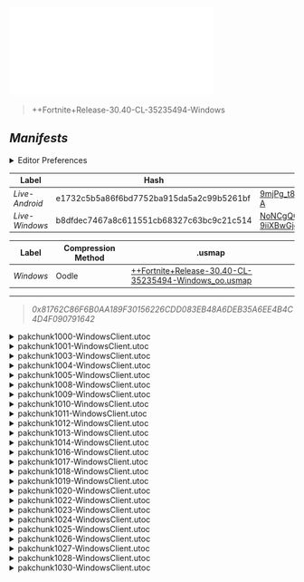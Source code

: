 <a href="#manifests">
  <img style="pointer-events: none" src="https://raw.githubusercontent.com/Tectors/fn-archive/master/.github/source/dependents/gen.30.40.svg" width="360" height="155"\>
</a>

 >  
  
  > ++Fortnite+Release-30.40-CL-35235494-Windows

## *Manifests*
<details>
  <summary>Editor Preferences</summary>

 > 
    ((Value="0x386A97D80B873437CD3B589A80483A7F03ABDC86F4B3CFF988E04B9C3734BD21",Guid="0A6F8755332638E42FC052470B3BD065"),(Value="0x771B5F45A05F7958B93FA17734051005AD6524AF1E77EF0729E50D23CCD83411",Guid="15AA9676F80B50171D3C21E3020906B3"),(Value="0xBA45BE10200197CB2FF6A15476972476A5BA211B1900F9CF1164AEE9BB1B098B",Guid="1EFA43A2FEDB492EA32BB6AF50E8B0CA"),(Value="0x5B84403F8FE6133685DD14C256E7FAF1A822D6025A8B203B199D60FC00A467E1",Guid="202E50F5991EBFA0EEC41A2029847D41"),(Value="0x22816566AD592BC67FAB52C7CCDC51BA3A2FD1BC67D6BE664725BA52D366CC5D",Guid="2764E12E58C474C6AC7F5035A80A78A2"),(Value="0xEC7C42321E3AC08FF39FF309895DA2393A1B97ACEA90473B398284096F85C8D6",Guid="467EBA8364CE2AA18ADFBF79DB7BE920"),(Value="0xD5634820B60C3B8882A36AA48CFEBC20AC5D08934B8DFD43F7CCB729EFDCF46C",Guid="47F6751F0EE3E8716C1B9DBC9796AAE7"),(Value="0xB040794937BAD48466E1FBA8D808BC188AF019851BB09AB43501371AA3CDC8DB",Guid="6024CDC6A7AD11D34A4357B928F4C340"),(Value="0xCE86C824E9D70CB9253EE401373A2A43200748700957C4691D5BC3EDDC4F15A0",Guid="615ABCE79E307A611C31DAB9B5877EA9"),(Value="0xA028E5CA50C4A1D1E74F2F5BC59D4A4FDF437DB921B23C3CDFDCA6A353BDD6E5",Guid="6204514DD102F27477CE0D7A811CBBE5"),(Value="0xD949B37437A997C368A3E2C05A4B7F8BB6DEF90BC94C8B2EB2A0D166CC7C37D2",Guid="738B025296E10AD69AE5FDA250CE65FF"),(Value="0x0A46508EA815DAB4BE5307FFD344DB37EA3BE049301E639D8635B144B2DB02A6",Guid="73D899AB236474741E0B023F2B00FD88"),(Value="0x7720668020BB4E5782D668D412780E265E5A9B3E8E073771FF07A38AFD8CAD97",Guid="8E00C7A2A21FA7B4E700B07C507A41BE"),(Value="0x60192B9ACBEF341AF1FA7169438CBB53475FCC3ECAEFD453E957DE4CF8E3A26D",Guid="90ABE984619A1CC48646BC37CAF2D4E1"),(Value="0x92AA23A0C2659060D222818E5F832DCA28C0A27984491AEF875A5D098A5A776E",Guid="A871664A8BB4DC1C1CCF27F042ACA0A2"),(Value="0xFE08E444D01584CB169613E45FAD4BCC090A14CA9D3F273D9CD1A0BBE6A11DDF",Guid="AB2F922860753269B1C2335CE5C0DD5D"),(Value="0x3AEBD45DDC3B81385A513A0A3C252DEA564125F3A0298812F3E7F32FD7196795",Guid="BA02A6A5604CB94ED9B9D7A197670870"),(Value="0x8774BAB1B671304759FC9526575093B1B1E06035C1118107FBD507D8AC8AB74D",Guid="CB64FB9BB49C7D49609F8594DE9AD1FE"),(Value="0x0145A9F3D5DB185D94546696C45FFA885DBD3D3E3F6B14E5DF36E41BFC3C3DFA",Guid="DD660E9B181B4FB3D8A9D263E3FA4B36"),(Value="0x79ABB1B8D70274025B3261477C483BD890A2FAD623FB76A3BE1C92E29CCF018F",Guid="E047757EE42F321629ACB70579AFFE3B"),(Value="0x6C0DA140BF12969849B4A6E63C110C47D943BBEF045781C59C86FED9770D36C5",Guid="E8555D6A18160009C6FE750CDADD8BFF"),(Value="0xCBCBDBB45DB32DFBF4367BAD956EE5B0DAD7590369126B848986F7E00620510C",Guid="E9EB23F83112E35700E8BC975D74BADE"),(Value="0x4E9974AFC1F2E9CBA4BF3719543A05331640E6C15939EB9C93824434E7E62C84",Guid="EA894BE3D14E66D4D1D86D9AE2EE9514"),(Value="0x3694D5F8D9E6CBFE9015681CFA1EBDBAD7202C515FC6F1FD9CA17D4E6DE23278",Guid="EB06D2E764EF6E03658811E0A1B7BBC9"),(Value="0xD0598BD058941D1E474C282A9C1FF9D842DBAB9AC089A4493D1F36ED2C0EB105",Guid="F7591219D2C7DE5F225F0DCF06F27FE9"))
</details>

| Label | Hash | Route |
| - | - | - |
| *Live-Android* | e1732c5b5a86f6bd7752ba915da5a2c99b5261bf | [9mjPg_t8giCCB3gQyk64u4o_Wivj-A](https://github.com/Tectors/fn-archive/blob/master/manifests/9mjPg_t8giCCB3gQyk64u4o_Wivj-A.manifest) |
| *Live-Windows* | b8dfdec7467a8c611551cb68327c63bc9c21c514 | [NoNCgQG-9iiXBwGjo0SmGmXR962VXw](https://github.com/Tectors/fn-archive/blob/master/manifests/NoNCgQG-9iiXBwGjo0SmGmXR962VXw.manifest) |


| Label | Compression Method | .usmap |
| - | - | - |
| *Windows* | Oodle | [++Fortnite+Release-30.40-CL-35235494-Windows_oo.usmap](https://github.com/Tectors/fn-archive/blob/master/manifests/mappings/++Fortnite+Release-30.40-CL-35235494-Windows_oo.usmap) |

---

> *0x81762C86F6B0AA189F30156226CDD083EB48A6DEB35A6EE4B4C4D4F090791642*

<details>
  <summary>pakchunk1000-WindowsClient.utoc</summary>

 > 
    0x386A97D80B873437CD3B589A80483A7F03ABDC86F4B3CFF988E04B9C3734BD21
    KEYCHAIN: 0A6F8755332638E42FC052470B3BD065:OGqX2AuHNDfNO1iagEg6fwOr3Ib0s8/5iOBLnDc0vSE=

  <img src="https://raw.githubusercontent.com/Tectors/fn-archive/master/.github/source/dependents/referred/Character_RareDelightSail.svg" width="100"> <img src="https://raw.githubusercontent.com/Tectors/fn-archive/master/.github/source/dependents/referred/Backpack_RareDelight.svg" width="100"> 
</details>

<details>
  <summary>pakchunk1001-WindowsClient.utoc</summary>

 > 
    0x771B5F45A05F7958B93FA17734051005AD6524AF1E77EF0729E50D23CCD83411
    KEYCHAIN: 15AA9676F80B50171D3C21E3020906B3:dxtfRaBfeVi5P6F3NAUQBa1lJK8ed+8HKeUNI8zYNBE=

  </details>

<details>
  <summary>pakchunk1003-WindowsClient.utoc</summary>

 > 
    0xBA45BE10200197CB2FF6A15476972476A5BA211B1900F9CF1164AEE9BB1B098B
    KEYCHAIN: 1EFA43A2FEDB492EA32BB6AF50E8B0CA:ukW+ECABl8sv9qFUdpckdqW6IRsZAPnPEWSu6bsbCYs=

  <img src="https://raw.githubusercontent.com/Tectors/fn-archive/master/.github/source/dependents/referred/Pickaxe_AccentWall.svg" width="100"> <img src="https://raw.githubusercontent.com/Tectors/fn-archive/master/.github/source/dependents/referred/EID_AccentWall.svg" width="100"> <img src="https://raw.githubusercontent.com/Tectors/fn-archive/master/.github/source/dependents/referred/Backpack_AccentWall.svg" width="100"> 
</details>

<details>
  <summary>pakchunk1004-WindowsClient.utoc</summary>

 > 
    0x5B84403F8FE6133685DD14C256E7FAF1A822D6025A8B203B199D60FC00A467E1
    KEYCHAIN: 202E50F5991EBFA0EEC41A2029847D41:W4RAP4/mEzaF3RTCVuf68agi1gJaiyA7GZ1g/ACkZ+E=

  </details>

<details>
  <summary>pakchunk1005-WindowsClient.utoc</summary>

 > 
    0x22816566AD592BC67FAB52C7CCDC51BA3A2FD1BC67D6BE664725BA52D366CC5D
    KEYCHAIN: 2764E12E58C474C6AC7F5035A80A78A2:IoFlZq1ZK8Z/q1LHzNxRujov0bxn1r5mRyW6UtNmzF0=

  <img src="https://raw.githubusercontent.com/Tectors/fn-archive/master/.github/source/dependents/referred/EID_mesmerize.svg" width="100"> 
</details>

<details>
  <summary>pakchunk1008-WindowsClient.utoc</summary>

 > 
    0xEC7C42321E3AC08FF39FF309895DA2393A1B97ACEA90473B398284096F85C8D6
    KEYCHAIN: 467EBA8364CE2AA18ADFBF79DB7BE920:7HxCMh46wI/zn/MJiV2iOTobl6zqkEc7OYKECW+FyNY=

  <img src="https://raw.githubusercontent.com/Tectors/fn-archive/master/.github/source/dependents/referred/Pickaxe_StoneLion.svg" width="100"> <img src="https://raw.githubusercontent.com/Tectors/fn-archive/master/.github/source/dependents/referred/Backpack_StoneLion.svg" width="100"> 
</details>

<details>
  <summary>pakchunk1009-WindowsClient.utoc</summary>

 > 
    0xD5634820B60C3B8882A36AA48CFEBC20AC5D08934B8DFD43F7CCB729EFDCF46C
    KEYCHAIN: 47F6751F0EE3E8716C1B9DBC9796AAE7:1WNIILYMO4iCo2qkjP68IKxdCJNLjf1D98y3Ke/c9Gw=

  <img src="https://raw.githubusercontent.com/Tectors/fn-archive/master/.github/source/dependents/referred/EID_Reverie.svg" width="100"> 
</details>

<details>
  <summary>pakchunk1010-WindowsClient.utoc</summary>

 > 
    0xB040794937BAD48466E1FBA8D808BC188AF019851BB09AB43501371AA3CDC8DB
    KEYCHAIN: 6024CDC6A7AD11D34A4357B928F4C340:sEB5STe61IRm4fuo2Ai8GIrwGYUbsJq0NQE3GqPNyNs=

  <img src="https://raw.githubusercontent.com/Tectors/fn-archive/master/.github/source/dependents/referred/EID_Depart.svg" width="100"> 
</details>

<details>
  <summary>pakchunk1011-WindowsClient.utoc</summary>

 > 
    0xCE86C824E9D70CB9253EE401373A2A43200748700957C4691D5BC3EDDC4F15A0
    KEYCHAIN: 615ABCE79E307A611C31DAB9B5877EA9:zobIJOnXDLklPuQBNzoqQyAHSHAJV8RpHVvD7dxPFaA=

  <img src="https://raw.githubusercontent.com/Tectors/fn-archive/master/.github/source/dependents/referred/EID_Sublime.svg" width="100"> 
</details>

<details>
  <summary>pakchunk1012-WindowsClient.utoc</summary>

 > 
    0xA028E5CA50C4A1D1E74F2F5BC59D4A4FDF437DB921B23C3CDFDCA6A353BDD6E5
    KEYCHAIN: 6204514DD102F27477CE0D7A811CBBE5:oCjlylDEodHnTy9bxZ1KT99Dfbkhsjw839ymo1O91uU=

  <img src="https://raw.githubusercontent.com/Tectors/fn-archive/master/.github/source/dependents/referred/EID_Distraught.svg" width="100"> 
</details>

<details>
  <summary>pakchunk1013-WindowsClient.utoc</summary>

 > 
    0xD949B37437A997C368A3E2C05A4B7F8BB6DEF90BC94C8B2EB2A0D166CC7C37D2
    KEYCHAIN: 738B025296E10AD69AE5FDA250CE65FF:2UmzdDepl8Noo+LAWkt/i7be+QvJTIsusqDRZsx8N9I=

  <img src="https://raw.githubusercontent.com/Tectors/fn-archive/master/.github/source/dependents/referred/EID_Outburst.svg" width="100"> 
</details>

<details>
  <summary>pakchunk1014-WindowsClient.utoc</summary>

 > 
    0x0A46508EA815DAB4BE5307FFD344DB37EA3BE049301E639D8635B144B2DB02A6
    KEYCHAIN: 73D899AB236474741E0B023F2B00FD88:CkZQjqgV2rS+Uwf/00TbN+o74EkwHmOdhjWxRLLbAqY=

  <img src="https://raw.githubusercontent.com/Tectors/fn-archive/master/.github/source/dependents/referred/Wrap_HydroBottle.svg" width="100"> <img src="https://raw.githubusercontent.com/Tectors/fn-archive/master/.github/source/dependents/referred/Pickaxe_HydroBottle.svg" width="100"> <img src="https://raw.githubusercontent.com/Tectors/fn-archive/master/.github/source/dependents/referred/Character_HydroBottle.svg" width="100"> <img src="https://raw.githubusercontent.com/Tectors/fn-archive/master/.github/source/dependents/referred/Backpack_HydroBottle.svg" width="100"> 
</details>

<details>
  <summary>pakchunk1016-WindowsClient.utoc</summary>

 > 
    0x7720668020BB4E5782D668D412780E265E5A9B3E8E073771FF07A38AFD8CAD97
    KEYCHAIN: 8E00C7A2A21FA7B4E700B07C507A41BE:dyBmgCC7TleC1mjUEngOJl5amz6OBzdx/wejiv2MrZc=

  <img src="https://raw.githubusercontent.com/Tectors/fn-archive/master/.github/source/dependents/referred/Pickaxe_DomeRoof.svg" width="100"> 
</details>

<details>
  <summary>pakchunk1017-WindowsClient.utoc</summary>

 > 
    0x60192B9ACBEF341AF1FA7169438CBB53475FCC3ECAEFD453E957DE4CF8E3A26D
    KEYCHAIN: 90ABE984619A1CC48646BC37CAF2D4E1:YBkrmsvvNBrx+nFpQ4y7U0dfzD7K79RT6VfeTPjjom0=

  </details>

<details>
  <summary>pakchunk1018-WindowsClient.utoc</summary>

 > 
    0x92AA23A0C2659060D222818E5F832DCA28C0A27984491AEF875A5D098A5A776E
    KEYCHAIN: A871664A8BB4DC1C1CCF27F042ACA0A2:kqojoMJlkGDSIoGOX4MtyijAonmESRrvh1pdCYpad24=

  </details>

<details>
  <summary>pakchunk1019-WindowsClient.utoc</summary>

 > 
    0xFE08E444D01584CB169613E45FAD4BCC090A14CA9D3F273D9CD1A0BBE6A11DDF
    KEYCHAIN: AB2F922860753269B1C2335CE5C0DD5D:/gjkRNAVhMsWlhPkX61LzAkKFMqdPyc9nNGgu+ahHd8=

  <img src="https://raw.githubusercontent.com/Tectors/fn-archive/master/.github/source/dependents/referred/EID_Melody.svg" width="100"> 
</details>

<details>
  <summary>pakchunk1020-WindowsClient.utoc</summary>

 > 
    0x3AEBD45DDC3B81385A513A0A3C252DEA564125F3A0298812F3E7F32FD7196795
    KEYCHAIN: BA02A6A5604CB94ED9B9D7A197670870:OuvUXdw7gThaUToKPCUt6lZBJfOgKYgS8+fzL9cZZ5U=

  <img src="https://raw.githubusercontent.com/Tectors/fn-archive/master/.github/source/dependents/referred/EID_Incantation.svg" width="100"> <img src="https://raw.githubusercontent.com/Tectors/fn-archive/master/.github/source/dependents/referred/Character_BraveBuildSuper.svg" width="100"> 
</details>

<details>
  <summary>pakchunk1022-WindowsClient.utoc</summary>

 > 
    0x8774BAB1B671304759FC9526575093B1B1E06035C1118107FBD507D8AC8AB74D
    KEYCHAIN: CB64FB9BB49C7D49609F8594DE9AD1FE:h3S6sbZxMEdZ/JUmV1CTsbHgYDXBEYEH+9UH2KyKt00=

  <img src="https://raw.githubusercontent.com/Tectors/fn-archive/master/.github/source/dependents/referred/EID_Bewilder.svg" width="100"> 
</details>

<details>
  <summary>pakchunk1023-WindowsClient.utoc</summary>

 > 
    0x0145A9F3D5DB185D94546696C45FFA885DBD3D3E3F6B14E5DF36E41BFC3C3DFA
    KEYCHAIN: DD660E9B181B4FB3D8A9D263E3FA4B36:AUWp89XbGF2UVGaWxF/6iF29PT4/axTl3zbkG/w8Pfo=

  <img src="https://raw.githubusercontent.com/Tectors/fn-archive/master/.github/source/dependents/referred/Wrap_OliveStomp.svg" width="100"> <img src="https://raw.githubusercontent.com/Tectors/fn-archive/master/.github/source/dependents/referred/Wrap_DriedSilk.svg" width="100"> <img src="https://raw.githubusercontent.com/Tectors/fn-archive/master/.github/source/dependents/referred/Pickaxe_OliveStomp.svg" width="100"> <img src="https://raw.githubusercontent.com/Tectors/fn-archive/master/.github/source/dependents/referred/Pickaxe_DriedSilk.svg" width="100"> <img src="https://raw.githubusercontent.com/Tectors/fn-archive/master/.github/source/dependents/referred/Glider_OliveStomp.svg" width="100"> <img src="https://raw.githubusercontent.com/Tectors/fn-archive/master/.github/source/dependents/referred/Glider_DriedSilk.svg" width="100"> <img src="https://raw.githubusercontent.com/Tectors/fn-archive/master/.github/source/dependents/referred/EID_OliveStomp.svg" width="100"> <img src="https://raw.githubusercontent.com/Tectors/fn-archive/master/.github/source/dependents/referred/EID_DriedSilk.svg" width="100"> <img src="https://raw.githubusercontent.com/Tectors/fn-archive/master/.github/source/dependents/referred/Character_OliveStomp.svg" width="100"> <img src="https://raw.githubusercontent.com/Tectors/fn-archive/master/.github/source/dependents/referred/Character_DriedSilk.svg" width="100"> <img src="https://raw.githubusercontent.com/Tectors/fn-archive/master/.github/source/dependents/referred/Backpack_OliveStomp.svg" width="100"> <img src="https://raw.githubusercontent.com/Tectors/fn-archive/master/.github/source/dependents/referred/Backpack_DriedSilk.svg" width="100"> 
</details>

<details>
  <summary>pakchunk1024-WindowsClient.utoc</summary>

 > 
    0x79ABB1B8D70274025B3261477C483BD890A2FAD623FB76A3BE1C92E29CCF018F
    KEYCHAIN: E047757EE42F321629ACB70579AFFE3B:eauxuNcCdAJbMmFHfEg72JCi+tYj+3ajvhyS4pzPAY8=

  <img src="https://raw.githubusercontent.com/Tectors/fn-archive/master/.github/source/dependents/referred/EID_Stumble.svg" width="100"> 
</details>

<details>
  <summary>pakchunk1025-WindowsClient.utoc</summary>

 > 
    0x6C0DA140BF12969849B4A6E63C110C47D943BBEF045781C59C86FED9770D36C5
    KEYCHAIN: E8555D6A18160009C6FE750CDADD8BFF:bA2hQL8SlphJtKbmPBEMR9lDu+8EV4HFnIb+2XcNNsU=

  <img src="https://raw.githubusercontent.com/Tectors/fn-archive/master/.github/source/dependents/referred/Wrap_WeaveHarbor.svg" width="100"> <img src="https://raw.githubusercontent.com/Tectors/fn-archive/master/.github/source/dependents/referred/Spray_WeaveHarbor.svg" width="100"> <img src="https://raw.githubusercontent.com/Tectors/fn-archive/master/.github/source/dependents/referred/Pickaxe_WeaveHarbor.svg" width="100"> <img src="https://raw.githubusercontent.com/Tectors/fn-archive/master/.github/source/dependents/referred/MusicPack_212_WeaveHarbor.svg" width="100"> 
</details>

<details>
  <summary>pakchunk1026-WindowsClient.utoc</summary>

 > 
    0xCBCBDBB45DB32DFBF4367BAD956EE5B0DAD7590369126B848986F7E00620510C
    KEYCHAIN: E9EB23F83112E35700E8BC975D74BADE:y8vbtF2zLfv0NnutlW7lsNrXWQNpEmuEiYb34AYgUQw=

  <img src="https://raw.githubusercontent.com/Tectors/fn-archive/master/.github/source/dependents/referred/EID_ArmyBunny.svg" width="100"> 
</details>

<details>
  <summary>pakchunk1027-WindowsClient.utoc</summary>

 > 
    0x4E9974AFC1F2E9CBA4BF3719543A05331640E6C15939EB9C93824434E7E62C84
    KEYCHAIN: EA894BE3D14E66D4D1D86D9AE2EE9514:Tpl0r8Hy6cukvzcZVDoFMxZA5sFZOeuck4JENOfmLIQ=

  <img src="https://raw.githubusercontent.com/Tectors/fn-archive/master/.github/source/dependents/referred/EID_Vacant.svg" width="100"> 
</details>

<details>
  <summary>pakchunk1028-WindowsClient.utoc</summary>

 > 
    0x3694D5F8D9E6CBFE9015681CFA1EBDBAD7202C515FC6F1FD9CA17D4E6DE23278
    KEYCHAIN: EB06D2E764EF6E03658811E0A1B7BBC9:NpTV+Nnmy/6QFWgc+h69utcgLFFfxvH9nKF9Tm3iMng=

  <img src="https://raw.githubusercontent.com/Tectors/fn-archive/master/.github/source/dependents/referred/EID_Canine.svg" width="100"> 
</details>

<details>
  <summary>pakchunk1030-WindowsClient.utoc</summary>

 > 
    0xD0598BD058941D1E474C282A9C1FF9D842DBAB9AC089A4493D1F36ED2C0EB105
    KEYCHAIN: F7591219D2C7DE5F225F0DCF06F27FE9:0FmL0FiUHR5HTCgqnB/52ELbq5rAiaRJPR827SwOsQU=

  <img src="https://raw.githubusercontent.com/Tectors/fn-archive/master/.github/source/dependents/referred/EID_Inspect.svg" width="100"> 
</details>

